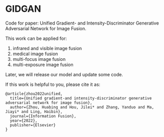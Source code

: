 # GIDGAN
Code for paper: Unified Gradient- and Intensity-Discriminator Generative Adversarial Network for Image Fusion.

This work can be applied for:
  1. infrared and visible image fusion
  2. medical image fusion 
  3. multi-focus image fusion
  4. multi-exposure image fusion
  
  
Later, we will release our model and update some code.

If this work is helpful to you, please cite it as:
```
@article{zhou2022unified,
  title={Unified gradient-and intensity-discriminator generative adversarial network for image fusion},
  author={Zhou, Huabing and Hou, Jilei* and Zhang, Yanduo and Ma, Jiayi* and Ling, Haibin},
  journal={Information Fusion},
  year={2022},
  publisher={Elsevier}
}
```
